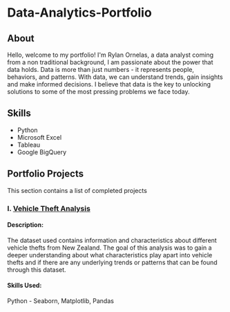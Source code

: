 # Data-Analytics-Portfolio

## About

Hello, welcome to my portfolio! I'm Rylan Ornelas, a data analyst coming from a non traditional background, I am passionate about the power that data holds. Data is more than just numbers - it represents people, behaviors, and patterns. With data, we can understand trends, gain insights and make informed decisions. I believe that data is the key to unlocking solutions to some of the most pressing problems we face today.

## Skills

* Python
* Microsoft Excel
* Tableau
* Google BigQuery
  
## Portfolio Projects
This section contains a list of completed projects

### I. [Vehicle Theft Analysis](https://github.com/rylan386/Data-Analytics-Portfolio/tree/main/Stolen%20Vehicles%20Analysis)

#### Description:
The dataset used contains information and characteristics about different vehicle thefts from New Zealand. The goal of this analysis was to gain a deeper understanding about what characteristics play apart into vehicle thefts and if there are any underlying trends or patterns that can be found through this dataset.

#### Skills Used:
Python - Seaborn, Matplotlib, Pandas
